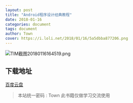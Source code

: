 ```yaml
---
layout: post
title: "Android程序设计经典教程"
date: 2018-01-16
categories: document
tags: document
author: Town
cover: https://i.loli.net/2018/01/16/5a5dbba877206.png
---
```


![TIM截图20180116164519.png](https://i.loli.net/2018/01/16/5a5dbbbd36a75.png)

## 下载地址

[百度云盘](https://pan.baidu.com/s/1bqT9J7h)

> 本站统一密码 : Town    此书籍仅做学习交流使用

